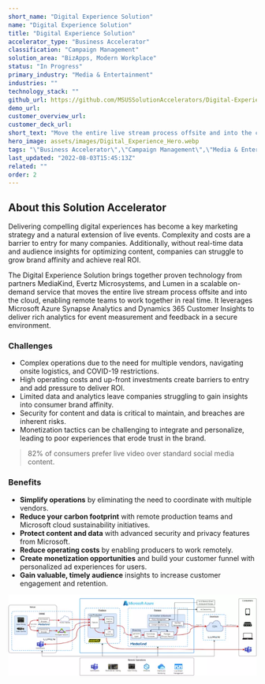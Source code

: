 ```yaml
---
short_name: "Digital Experience Solution"
name: "Digital Experience Solution"
title: "Digital Experience Solution"
accelerator_type: "Business Accelerator"
classification: "Campaign Management"
solution_area: "BizApps, Modern Workplace"
status: "In Progress"
primary_industry: "Media & Entertainment"
industries: ""
technology_stack: ""
github_url: https://github.com/MSUSSolutionAccelerators/Digital-Experience-Solution
demo_url: 
customer_overview_url: 
customer_deck_url: 
short_text: "Move the entire live stream process offsite and into the cloud."
hero_image: assets/images/Digital_Experience_Hero.webp
tags: "\"Business Accelerator\",\"Campaign Management\",\"Media & Entertainment\",\"BizApps, Modern Workplace\",\"In Progress\""
last_updated: "2022-08-03T15:45:13Z"
related: ""
order: 2
---
```

## About this Solution Accelerator

Delivering compelling digital experiences has become a key marketing strategy and a natural extension of live events. Complexity and costs are a barrier to entry for many companies. Additionally, without real-time data and audience insights for optimizing content, companies can struggle to grow brand affinity and achieve real ROI. ​

The Digital Experience Solution brings together proven technology from partners MediaKind, Evertz Microsystems, and Lumen in a scalable on-demand service that moves the entire live stream process offsite and into the cloud, enabling remote teams to work together in real time. It leverages Microsoft Azure Synapse Analytics and Dynamics 365 Customer Insights to deliver rich analytics for event measurement and feedback in a secure environment. ​

### Challenges

* Complex operations due to the need for multiple vendors, navigating onsite logistics, and COVID-19 restrictions.​
* High operating costs and up-front investments create barriers to entry and add pressure to deliver ROI.​
* Limited data and analytics leave companies struggling to gain insights into consumer brand affinity.​
* Security for content and data is critical to maintain, and breaches are inherent risks.​
* Monetization tactics can be challenging to integrate and personalize, leading to poor experiences that erode trust in the brand. ​

> 82% of consumers prefer live video over standard social media content.

### Benefits

* **Simplify operations** by eliminating the need to coordinate with multiple vendors.​
* **Reduce your carbon footprint** with remote production teams and Microsoft cloud sustainability initiatives.​
* **Protect content and data** with advanced security and privacy features from Microsoft.​
* **Reduce operating costs** by enabling producers to work remotely. 
* **Create monetization opportunities** and build your customer funnel with personalized ad experiences for users. 
* **Gain valuable, timely audience** insights to increase customer engagement and retention.​

![Digital Experience Solution Accelerator Architecture](../assets/images/Digital%20Experience%20Solution%20Architecture.webp)

